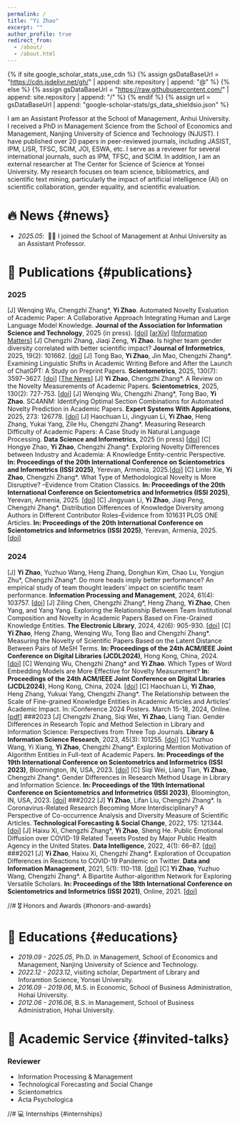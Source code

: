 ```yaml
---
permalink: /
title: "Yi Zhao"
excerpt: ""
author_profile: true
redirect_from: 
  - /about/
  - /about.html
---
```


{% if site.google_scholar_stats_use_cdn %}
{% assign gsDataBaseUrl = "https://cdn.jsdelivr.net/gh/" | append: site.repository | append: "@" %}
{% else %}
{% assign gsDataBaseUrl = "https://raw.githubusercontent.com/" | append: site.repository | append: "/" %}
{% endif %}
{% assign url = gsDataBaseUrl | append: "google-scholar-stats/gs_data_shieldsio.json" %}

<span class='anchor' id='about-me'></span>

I am an Assistant Professor at the School of Management, Anhui University. I received a PhD in Management Science from the School of Economics and Management, Nanjing University of Science and Technology (NJUST). I have published over 20 papers in peer-reviewed journals, including JASIST, IPM, LISR, TFSC, SCIM, JOI, ESWA, etc. I serve as a reviewer for several international journals, such as IPM, TFSC, and SCIM. In addition, I am an external researcher at The Center for Science of Science at Yonsei University. My research focuses on team science, bibliometrics, and scientific text mining, particularly the impact of artificial intelligence (AI) on scientific collaboration, gender equality, and scientific evaluation.


# 🔥 News {#news}
- *2025.05*: &nbsp;🎉🎉 I joined the School of Management at Anhui University as an Assistant Professor. 


# 📝 Publications {#publications}
### 2025
[J] Wenqing Wu, Chengzhi Zhang*, **Yi Zhao**. Automated Novelty Evaluation of Academic Paper: A Collaborative Approach Integrating Human and Large Language Model Knowledge. **Journal of the Association for Information Science and Technology**, 2025 (in press). [[doi](https://asistdl.onlinelibrary.wiley.com/doi/10.1002/asi.70005?af=R)] [[arXiv](https://arxiv.org/abs/2507.11330)] [[Information Matters](https://informationmatters.org/2025/07/assess-novelty-in-academic-research-a-human-ai-collaborative-approach/)]
[J] Chengzhi Zhang, Jiaqi Zeng, **Yi Zhao**. Is higher team gender diversity correlated with better scientific impact? **Journal of Informetrics**, 2025, 19(2): 101662. [[doi](https://www.sciencedirect.com/science/article/pii/S1751157725000264?via%3Dihub)]
[J] Tong Bao, **Yi Zhao**, Jin Mao, Chengzhi Zhang*. Examining Linguistic Shifts in Academic Writing Before and After the Launch of ChatGPT: A Study on Preprint Papers. **Scientometrics**, 2025, 130(7): 3597–3627. [[doi](https://link.springer.com/article/10.1007/s11192-025-05341-y)] [[The News](https://www.timeshighereducation.com/news/ais-hyperbole-making-journal-abstracts-harder-read)]
[J] **Yi Zhao**, Chengzhi Zhang*. A Review on the Novelty Measurements of Academic Papers. **Scientometrics**, 2025, 130(2): 727-753. [[doi](https://link.springer.com/article/10.1007/s11192-025-05234-0)]
[J] Wenqing Wu, Chengzhi Zhang*, Tong Bao, **Yi Zhao**. SC4ANM: Identifying Optimal Section Combinations for Automated Novelty Prediction in Academic Papers. **Expert Systems With Applications**, 2025, 273: 126778. [[doi](https://www.sciencedirect.com/science/article/pii/S0957417425004002?via%3Dihub)]
[J] Haochuan Li, Jingyuan Li, **Yi Zhao**, Heng Zhang, Yukai Yang, Zile Hu, Chengzhi Zhang*. Measuring Research Difficulty of Academic Papers: A Case Study in Natural Language Processing. **Data Science and Informetrics**, 2025 (in press) [[doi](https://www.sciencedirect.com/science/article/pii/S2694610625000396?via%3Dihub)]
[C] Hongye Zhao, **Yi Zhao**, Chengzhi Zhang*. Exploring Novelty Differences between Industry and Academia: A Knowledge Entity-centric Perspective. **In: Proceedings of the 20th International Conference on Scientometrics and Informetrics (ISSI 2025)**, Yerevan, Armenia, 2025.[[doi](https://issi2025.iiap.sci.am/wp-content/uploads/2025/07/29.-Zhao_fp_issi2025_115.pdf)]
[C] Linlei Xie, **Yi Zhao**, Chengzhi Zhang*. What Type of Methodological Novelty is More Disruptive? –Evidence from Citation Classics. **In: Proceedings of the 20th International Conference on Scientometrics and Informetrics (ISSI 2025)**, Yerevan, Armenia, 2025. [[doi](https://issi2025.iiap.sci.am/wp-content/uploads/2025/07/90.-Xie_fp_issi2025_184.pdf)]
[C] Jingyuan Li, **Yi Zhao**, Jiaqi Peng, Chengzhi Zhang*. Distribution Differences of Knowledge Diversity among Authors in Different Contributor Roles–Evidence from 101631 PLOS ONE Articles. **In: Proceedings of the 20th International Conference on Scientometrics and Informetrics (ISSI 2025)**, Yerevan, Armenia, 2025. [[doi](https://issi2025.iiap.sci.am/wp-content/uploads/2025/07/18%e2%80%a4-Li_rp_issi2025_192.pdf)]
### 2024
[J] **Yi Zhao**, Yuzhuo Wang, Heng Zhang, Donghun Kim, Chao Lu, Yongjun Zhu*, Chengzhi Zhang*. Do more heads imply better performance? An empirical study of team thought leaders’ impact on scientific team performance. **Information Processing and Management**, 2024, 61(4): 103757. [[doi](https://www.sciencedirect.com/science/article/pii/S0306457324001171?via%3Dihub)]
[J] Ziling Chen, Chengzhi Zhang*, Heng Zhang, **Yi Zhao**, Chen Yang, and Yang Yang. Exploring the Relationship Between Team Institutional Composition and Novelty in Academic Papers Based on Fine-Grained Knowledge Entities. **The Electronic Library**, 2024, 42(6): 905-930. [[doi](https://www.emerald.com/el/article-abstract/42/6/905/1213552/Exploring-the-relationship-between-team?redirectedFrom=fulltext)]
[C] **Yi Zhao**, Heng Zhang, Wenqing Wu, Tong Bao and Chengzhi Zhang*. Measuring the Novelty of Scientific Papers Based on the Latent Distance Between Pairs of MeSH Terms. **In: Proceedings of the 24th ACM/IEEE Joint Conference on Digital Libraries (JCDL2024)**, Hong Kong, China, 2024. [[doi](https://dl.acm.org/doi/10.1145/3677389.3702533)]
[C] Wenqing Wu, Chengzhi Zhang* and **Yi Zhao**. Which Types of Word Embedding Models are More Effective for Novelty Measurement? **In: Proceedings of the 24th ACM/IEEE Joint Conference on Digital Libraries (JCDL2024)**, Hong Kong, China, 2024. [[doi](https://dl.acm.org/doi/10.1145/3677389.3702491)]
[C] Haochuan Li, **Yi Zhao**, Heng Zhang, Yukuai Yang, Chengzhi Zhang*. The Relationship between the Scale of Fine-grained Knowledge Entities in Academic Articles and Articles’ Academic Impact. In: iConference 2024 Posters. March 15-18, 2024, Online.  [[pdf](https://www.ideals.illinois.edu/items/129994)]
###2023
[J] Chengzhi Zhang, Siqi Wei, **Yi Zhao**, Liang Tian. Gender Differences in Research Topic and Method Selection in Library and Information Science: Perspectives from Three Top Journals. **Library & Information Science Research**, 2023, 45(3): 101255. [[doi](https://www.sciencedirect.com/science/article/pii/S0740818823000312?via%3Dihub)]
[C] Yuzhuo Wang, Yi Xiang, **Yi Zhao**, Chengzhi Zhang*. Exploring Mention Motivation of Algorithm Entities in Full-text of Academic Papers. **In: Proceedings of the 19th International Conference on Scientometrics and Informetrics (ISSI 2023)**, Bloomington, IN, USA, 2023. [[doi](https://zenodo.org/records/10651565)]
[C] Siqi Wei, Liang Tian, **Yi Zhao**, Chengzhi Zhang*. Gender Differences in Research Method Usage in Library and Information Science. **In: Proceedings of the 19th International Conference on Scientometrics and Informetrics (ISSI 2023)**, Bloomington, IN, USA, 2023. [[doi](https://zenodo.org/records/10651735)]
###2022
[J] **Yi Zhao**, Lifan Liu, Chengzhi Zhang*. Is Coronavirus-Related Research Becoming More Interdisciplinary? A Perspective of Co-occurrence Analysis and Diversity Measure of Scientific Articles. **Technological Forecasting & Social Change**, 2022, 175: 121344. [[doi](https://www.sciencedirect.com/science/article/pii/S0040162521007757?via%3Dihub)]
[J] Haixu Xi, Chengzhi Zhang*, **Yi Zhao**, Sheng He. Public Emotional Diffusion over COVID-19 Related Tweets Posted by Major Public Health Agency in the United States. **Data Intelligence**, 2022, 4(1): 66–87. [[doi](https://www.sciengine.com/DI/doi/10.1162/dint_a_00101)]
###2021
[J] **Yi Zhao**, Haixu Xi, Chengzhi Zhang*. Exploration of Occupation Differences in Reactions to COVID-19 Pandemic on Twitter. **Data and Information Management**, 2021, 5(1): 110-118. [[doi](https://www.sciencedirect.com/science/article/pii/S2543925122000262?via%3Dihub)]
[C] **Yi Zhao**, Yuzhuo Wang, Chengzhi Zhang*. A Bipartite Author-algorithm Network for Exploring Versatile Scholars. **In: Proceedings of the 18th International Conference on Scientometrics and Informetrics (ISSI 2021)**, Online, 2021. [[doi](https://chengzhizhang.github.io/research/video/issi_poster_meng.pdf)]






//# 🎖 Honors and Awards {#honors-and-awards}


# 📖 Educations {#educations}
- *2019.09 - 2025.05*, Ph.D. in Management, School of Economics and Management, Nanjing University of Science and Technology.
- *2022.12 - 2023.12*, visiting scholar, Department of Library and Inforamtion Science, Yonsei University.
- *2016.09 - 2019.06*, M.S. in Economic, School of Business Administration, Hohai University.
- *2012.06 - 2016.06*, B.S. in Management, School of Business Administration, Hohai University.

# 💬 Academic Service {#invited-talks}
### Reviewer
- Information Processing & Management
- Technological Forecasting and Social Change
- Scientometrics
- Acta Psychologica


//# 💻 Internships {#internships}

